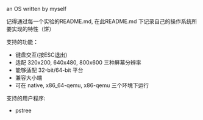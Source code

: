 an OS written by myself

记得通过每一个实验的README.md, 在此README.md 下记录自己的操作系统所要实现的特性（饼）

支持的功能：
* 键盘交互(按ESC退出)
* 适配 320x200, 640x480, 800x600 三种屏幕分辨率
* 能够适配 32-bit/64-bit 平台
* 兼容大小端
* 可在 native, x86_64-qemu, x86-qemu 三个环境下运行

支持的用户程序:
* pstree

